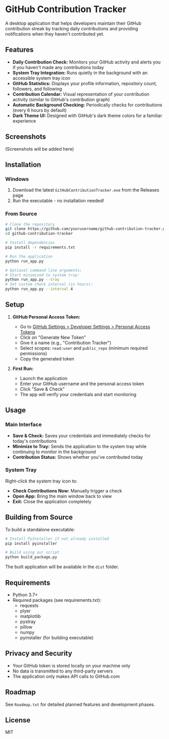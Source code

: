 # GitHub Contribution Tracker

A desktop application that helps developers maintain their GitHub contribution streak by tracking daily contributions and providing notifications when they haven't contributed yet.

## Features

- **Daily Contribution Check:** Monitors your GitHub activity and alerts you if you haven't made any contributions today
- **System Tray Integration:** Runs quietly in the background with an accessible system tray icon
- **GitHub Statistics:** Displays your profile information, repository count, followers, and following
- **Contribution Calendar:** Visual representation of your contribution activity (similar to GitHub's contribution graph)
- **Automatic Background Checking:** Periodically checks for contributions (every 6 hours by default)
- **Dark Theme UI:** Designed with GitHub's dark theme colors for a familiar experience

## Screenshots

(Screenshots will be added here)

## Installation

### Windows

1. Download the latest `GitHubContributionTracker.exe` from the Releases page
2. Run the executable - no installation needed!

### From Source

```bash
# Clone the repository
git clone https://github.com/yourusername/github-contribution-tracker.git
cd github-contribution-tracker

# Install dependencies
pip install -r requirements.txt

# Run the application
python run_app.py

# Optional command line arguments:
# Start minimized to system tray:
python run_app.py --tray
# Set custom check interval (in hours):
python run_app.py --interval 4
```

## Setup

1. **GitHub Personal Access Token:**
   - Go to [GitHub Settings > Developer Settings > Personal Access Tokens](https://github.com/settings/tokens)
   - Click on "Generate New Token"
   - Give it a name (e.g., "Contribution Tracker")
   - Select scopes: `read:user` and `public_repo` (minimum required permissions)
   - Copy the generated token

2. **First Run:**
   - Launch the application
   - Enter your GitHub username and the personal access token
   - Click "Save & Check"
   - The app will verify your credentials and start monitoring

## Usage

### Main Interface

- **Save & Check:** Saves your credentials and immediately checks for today's contributions
- **Minimize to Tray:** Sends the application to the system tray while continuing to monitor in the background
- **Contribution Status:** Shows whether you've contributed today

### System Tray

Right-click the system tray icon to:
- **Check Contributions Now:** Manually trigger a check
- **Open App:** Bring the main window back to view
- **Exit:** Close the application completely

## Building from Source

To build a standalone executable:

```bash
# Install PyInstaller if not already installed
pip install pyinstaller

# Build using our script
python build_package.py
```

The built application will be available in the `dist` folder.

## Requirements

- Python 3.7+
- Required packages (see requirements.txt):
  - requests
  - plyer
  - matplotlib
  - pystray
  - pillow
  - numpy
  - pyinstaller (for building executable)

## Privacy and Security

- Your GitHub token is stored locally on your machine only
- No data is transmitted to any third-party servers
- The application only makes API calls to GitHub.com

## Roadmap
See `Roadmap.txt` for detailed planned features and development phases.

## License
MIT
